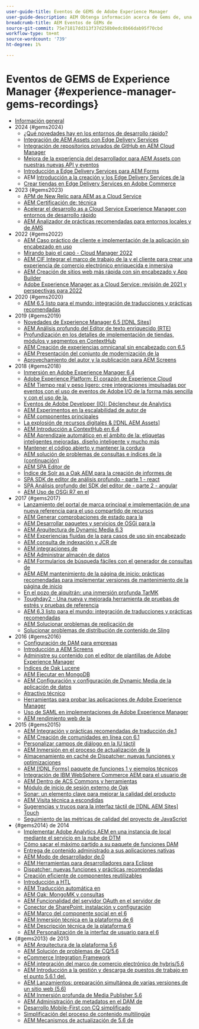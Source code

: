 ```yaml
---
user-guide-title: Eventos de GEMS de Adobe Experience Manager
user-guide-description: AEM Obtenga información acerca de Gems de, una serie de conocimientos técnicos que ofrecen los expertos de Adobe Experience Manager.
breadcrumb-title: AEM Eventos de GEMs de
source-git-commit: 75e71817dd313f37d258b0edc8b66dab95f70cbd
workflow-type: tm+mt
source-wordcount: '739'
ht-degree: 1%

---
```



# Eventos de GEMS de Experience Manager {#experience-manager-gems-recordings}

+ [Información general](overview.md)
+ 2024 {#gems2024}
   + [¿Qué novedades hay en los entornos de desarrollo rápido?](gems2024/rapid-development-environment-news.md)
   + [Integración de AEM Assets con Edge Delivery Services](gems2024/edge-delivery-for-aem-assets.md)
   + [Integración de repositorios privados de GitHub en AEM Cloud Manager](gems2024/private-github-for-aem-cloud-manager.md)
   + [Mejora de la experiencia del desarrollador para AEM Assets con nuestras nuevas API y eventos](gems2024/improving-dev-experience-for-aem-assets-with-new-apis-and-events.md)
   + [Introducción a Edge Delivery Services para AEM Forms](gems2024/edge-delivery-for-aem-forms.md)
   + AEM [Introducción a la creación y los Edge Delivery Services de la](/help/experience-manager-gems/gems2024/aem-authoring-and-edge-delivery.md)
   + [Crear tiendas en Edge Delivery Services en Adobe Commerce](/help/experience-manager-gems/gems2024/storefronts-on-edge-delivery-with-adobe-commerce.md)
+ 2023 {#gems2023}
   + [APM de New Relic para AEM as a Cloud Service](gems2023/newrelic-apm-for-aem-cloud-service.md)
   + [AEM Certificación de: técnica](gems2023/aem-certification-technical.md)
   + [Acelerar el desarrollo as a Cloud Service Experience Manager con entornos de desarrollo rápido](/help/experience-manager-gems/gems2023/rapid-development-environments.md)
   + [AEM Analizador de prácticas recomendadas para entornos locales y de AMS](gems2023/aem-best-practices-analyzer.md)
+ 2022 {#gems2022}
   + [AEM Caso práctico de cliente e implementación de la aplicación sin encabezado en uso](gems2022/customer-use-case-and-implementation-of-aem-headless-in-use.md)
   + [Mirando bajo el capó - Cloud Manager 2022](gems2022/looking-under-the-hood-cloud-manager-2022.md)
   + [AEM CIF Integrar el marco de trabajo de la y el cliente para crear una experiencia de comercio electrónico enriquecida e inmersiva](gems2022/aem-and-cif-framework-integration.md)
   + [AEM Creación de sitios web más rápida con sin encabezado y App Builder](gems2022/build-sites-faster-with-headless-and-appbuilder.md)
   + [Adobe Experience Manager as a Cloud Service: revisión de 2021 y perspectivas para 2022](gems2022/aemcloudservice-2021-review-and-outlook.md)
+ 2020 {#gems2020}
   + [AEM 6.5 listo para el mundo: integración de traducciones y prácticas recomendadas](gems2020/aem65-readyfortheworld-translationintegration-bestpractices.md)
+ 2019 {#gems2019}
   + [Novedades de Experience Manager 6.5 [!DNL Sites]](gems2019/adobe-experience-manager-6-5-sites-whats-new.md)
   + [AEM Análisis profundo del Editor de texto enriquecido (RTE)](gems2019/aem-rich-text-editor-rte-deep-dive1.md)
   + [Profundización en los detalles de implementación de tiendas, módulos y segmentos en ContextHub](gems2019/contexthub-deep-dive.md)
   + [AEM Creación de experiencias omnicanal sin encabezado con 6.5](gems2019/creating-headless-omnichannel-experiences-with-aem-65.md)
   + [AEM Presentación del conjunto de modernización de la](gems2019/introducing-the-aem-modernization-suite.md)
   + [Aprovechamiento del autor y la publicación para AEM Screens](gems2019/leveraging-author-publish-for-aem-screens.md)
+ 2018 {#gems2018}
   + [Inmersión en Adobe Experience Manager 6.4](gems2018/aem-6-4-technical-sneak-peek.md)
   + [Adobe Experience Platform: El corazón de Experience Cloud](gems2018/aem-acp.md)
   + [AEM Tiempo real y peso ligero: cree integraciones impulsadas por eventos con el uso de eventos de Adobe I/O de la forma más sencilla y con el uso de la.](gems2018/aem-adobe-io.md)
   + [Eventos de Adobe Developer (IO): Déclencheur de Analytics](gems2018/aem-analytics-triggers.md)
   + [AEM Experimentos en la escalabilidad de autor de](gems2018/aem-author-scalability1.md)
   + [AEM componentes principales](gems2018/aem-core-components.md)
   + [La explosión de recursos digitales &amp; [!DNL AEM Assets]](gems2018/aem-digital-asset-explosion.md)
   + [AEM Introducción a ContextHub en 6.4](gems2018/aem-intro-to-contexthub.md)
   + [AEM Aprendizaje automático en el ámbito de la: etiquetas inteligentes mejoradas, diseño inteligente y mucho más](gems2018/aem-machine-learning.md)
   + [Mantener el código abierto y mantener la cordura](gems2018/aem-maintaining-open-source.md)
   + [AEM solución de problemas de consultas e índices de la (continuación)](gems2018/aem-query-and-index-troubleshooting2.md)
   + [AEM SPA Editor de](gems2018/aem-spa-editor.md)
   + [Índice de Solr as a Oak AEM para la creación de informes de](gems2018/solr-as-an-oak-index-for-aem.md)
   + [SPA SDK de editor de análisis profundo - parte 1 - react](gems2018/spa-editor-sdk-deep-dive-react.md)
   + [SPA Análisis profundo del SDK del editor de - parte 2 - angular](gems2018/spa-editor-sdk-deep-dive-angular.md)
   + [AEM Uso de OSGi R7 en el](gems2018/using-osgi-r7-in-aem.md)
+ 2017 {#gems2017}
   + [Lanzamiento del portal de marca principal e implementación de una nueva referencia para el uso compartido de recursos](gems2017/aem-brand-portal.md)
   + [AEM Generar comprobaciones de estado para la](gems2017/aem-building-health-checks-for-aem.md)
   + [AEM Desarrollar paquetes y servicios de OSGi para la](gems2017/aem-developing-osgi-bundles-services-for-aem.md)
   + [AEM Arquitectura de Dynamic Media 6.3](gems2017/aem-dynamic-media-architecture.md)
   + [AEM Experiencias fluidas de la para casos de uso sin encabezado](gems2017/aem-headless-usecases.md)
   + [AEM consulta de indexación y JCR de](gems2017/aem-indexing-jcr-query.md)
   + [AEM integraciones de](gems2017/aem-integrations.md)
   + [AEM Administrar almacén de datos](gems2017/aem-managing-aem-datastore.md)
   + [AEM Formularios de búsqueda fáciles con el generador de consultas de](gems2017/aem-search-forms-using-querybuilder.md)
   + [AEM AEM mantenimiento de la página de inicio: prácticas recomendadas para implementar versiones de mantenimiento de la página de inicio](gems2017/aem-sustenance-best-practices-deploying-maintenance-releases.md)
   + [En el pozo de alquitrán: una inmersión profunda TarMK](gems2017/aem-tarmk-deepdive.md)
   + [Toughday2 - Una nueva y mejorada herramienta de pruebas de estrés y pruebas de referencia](gems2017/aem-toughday2-stress-testing-benchmarking-tool.md)
   + [AEM 6.3 listo para el mundo: integración de traducciones y prácticas recomendadas](gems2017/aem-translation-best-practices.md)
   + [AEM Solucionar problemas de replicación de](gems2017/aem-troubleshooting-aem-replication.md)
   + [Solucionar problemas de distribución de contenido de Sling](gems2017/aem-troubleshooting-sling.md)
+ 2016 {#gems2016}
   + [Configuración de DAM para empresas](gems2016/aem-configuring-dam-for-enterprise.md)
   + [Introducción a AEM Screens](gems2016/aem-introduction-to-aem-screens.md)
   + [Administre su contenido con el editor de plantillas de Adobe Experience Manager](gems2016/aem-managing-content-with-template-editor.md)
   + [Índices de Oak Lucene](gems2016/aem-oak-lucene-indexes.md)
   + [AEM Ejecutar en MongoDB](gems2016/aem-running-aem-on-mongodb.md)
   + [AEM Configuración y configuración de Dynamic Media de la aplicación de datos](gems2016/aem-setup-and-configure-aem-dynamic-media.md)
   + [Atractivo técnico](gems2016/aem-technical-sneak-peek.md)
   + [Herramientas para probar las aplicaciones de Adobe Experience Manager](gems2016/aem-testing-tools-for-aem-apps.md)
   + [Uso de SAML en implementaciones de Adobe Experience Manager](gems2016/aem-utilizing-saml-in-aem-deployments.md)
   + [AEM rendimiento web de la](gems2016/aem-web-performance.md)
+ 2015 {#gems2015}
   + [AEM Integración y prácticas recomendadas de traducción de.1](gems2015/aem-6-1-translation-integration-and-best-practices.md)
   + [AEM Creación de comunidades en línea con 6.1](gems2015/aem-creating-online-communities-with-aem-6-1.md)
   + [Personalizar campos de diálogo en la IU táctil](gems2015/aem-customizing-dialog-fields-in-touch-ui.md)
   + [AEM Inmersión en el proceso de actualización de la](gems2015/aem-deep-dive-into-aem-upgrade-process.md)
   + [Almacenamiento en caché de Dispatcher: nuevas funciones y optimizaciones](gems2015/aem-dispatcher-caching-new-features-and-optimizations.md)
   + [AEM [!DNL Forms] paquete de funciones 1 y ejemplos técnicos](gems2015/aem-forms-feature-pack-1-introduction-and-technical-samples.md)
   + [Integración de IBM WebSphere Commerce AEM para el usuario de](gems2015/aem-ibm-websphere-commerce-integration-for-aem.md)
   + [AEM Dentro de ACS Commons y herramientas](gems2015/aem-inside-acs-aem-commons-and-tools.md)
   + [Módulo de inicio de sesión externo de Oak](gems2015/aem-oak-external-login-module-authenticating-with-ldap-and-beyond.md)
   + [Sonar: un elemento clave para mejorar la calidad del producto](gems2015/aem-sonar-a-key-element-to-improve-product-quality.md)
   + [AEM Visita técnica a escondidas](gems2015/aem-tech-sneak-peek.md)
   + [Sugerencias y trucos para la interfaz táctil de  [!DNL AEM Sites] Touch](gems2015/aem-tips-and-tricks-for-aem-sites-touch-ui.md)
   + [Seguimiento de las métricas de calidad del proyecto de JavaScript](gems2015/aem-track-quality-metrics-of-your-javascript-project.md)
+ {#gems2014} de 2014
   + [Implementar Adobe Analytics AEM en una instancia de local mediante el servicio en la nube de DTM](gems2014/aem-adobe-analytics-dynamic-tag-management.md)
   + [Cómo sacar el máximo partido a su paquete de funciones DAM](gems2014/aem-dam-feature-pack.md)
   + [Entrega de contenido administrado a sus aplicaciones nativas](gems2014/aem-delivering-managed-content-to-your-native-apps.md)
   + [AEM Modo de desarrollador de.0](gems2014/aem-developer-mode.md)
   + [AEM Herramientas para desarrolladores para Eclipse](gems2014/aem-developer-tools-for-eclipse.md)
   + [Dispatcher: nuevas funciones y prácticas recomendadas](gems2014/aem-dispatcher.md)
   + [Creación eficiente de componentes reutilizables](gems2014/aem-efficiently-build-reusable-components.md)
   + [Introducción a HTL](gems2014/aem-introduction-to-htl.md)
   + [AEM Traducción automática en](gems2014/aem-machine-translation-in-aem.md)
   + [AEM Oak: MongoMK y consultas](gems2014/aem-oak-mongomk-and-queries.md)
   + [AEM Funcionalidad del servidor OAuth en el servidor de](gems2014/aem-oauth-server-functionality-in-aem.md)
   + [Conector de SharePoint: instalación y configuración](gems2014/aem-sharepoint-connector-setup-and-configuration.md)
   + [AEM Marco del componente social en el 6](gems2014/aem-social-component-framework-in-aem-6.md)
   + [AEM Inmersión técnica en la plataforma de 6](gems2014/aem-technical-deep-dive-into-the-aem-6-platform.md)
   + [AEM Descripción técnica de la plataforma 6](gems2014/aem-technical-overview-of-the-aem-6-platform.md)
   + [AEM Personalización de la interfaz de usuario para el 6](gems2014/aem-user-interface-customization-for-aem6.md)
+ {#gems2013} de 2013
   + [AEM Arquitectura de la plataforma 5.6](gems2013/aem-architecture-of-the-aem-5-6-platform.md)
   + [AEM Solución de problemas de CQ/5.6](gems2013/aem-cq-aem-5-6-troubleshooting.md)
   + [eCommerce Integration Framework](gems2013/aem-ecommerce-integration-framework.md)
   + [AEM integración del marco de comercio electrónico de hybris/5.6](gems2013/aem-hybris-ecommerce-framework-integration.md)
   + [AEM Introducción a la gestión y descarga de puestos de trabajo en el punto 5.6.1 del.](gems2013/aem-job-handling-and-offloading.md)
   + [AEM Lanzamientos: preparación simultánea de varias versiones de un sitio web (5.6)](gems2013/aem-launches.md)
   + [AEM Inmersión profunda de Media Publisher 5.6](gems2013/aem-media-publisher-deep-dive.md)
   + [AEM Administración de metadatos en el DAM de](gems2013/aem-metadata-management-in-aem-dam.md)
   + [Desarrollo Mobile-First con CQ simplificado](gems2013/aem-mobile-first-development-with-cq-made-easy.md)
   + [Simplificación del proceso de contenido multilingüe](gems2013/aem-streamlining-multilingual-content-process.md)
   + [AEM Mecanismos de actualización de 5.6 de](gems2013/aem-upgrade-mechanisms.md)

<!--
+ [Archive] {#archive}
    + [AEM 6 Oak: MongoMK and Queries](archive/aem-oak-mongomk-and-queries.md)
    + [Search forms made easy with the AEM querybuilder](archive/aem-search-forms-using-querybuilder.md)
    + [Deep Dive on implementation details of stores, modules and segments in ContextHub](archive/contexthub-deep-dive.md)
    + [AEM Web Performance](archive/aem-web-performance.md)
    + [AEM Query and Index Troubleshooting](archive/aem-query-and-index-troubleshooting.md)
    + [User Interface Customization for AEM 6](archive/aem-user-interface-customization-for-aem6.md)
    + [Technical Sneak Peek](archive/aem-technical-sneak-peek.md)
    + [Customizing Dialog Fields in Touch UI](archive/aem-customizing-dialog-fields-in-touch-ui.md)
    + [Building Health Checks for AEM](archive/aem-building-health-checks-for-aem.md)
    + [Running AEM on MongoDB](archive/aem-running-aem-on-mongodb.md)
    + [AEM 5.6 Media Publisher Deep Dive ](archive/aem-media-publisher-deep-dive.md)
    + [AEM Fluid Experiences for headless usecases](archive/aem-headless-usecases.md)
    + [The Digital Asset Explosion & AEM Assets](archive/aem-digital-asset-explosion.md)
    + [Introduction of Job Handling and Offloading in AEM 5.6.1. ](archive/aem-job-handling-and-offloading.md)
    + [Technical Overview of the AEM 6 Platform](archive/aem-technical-overview-of-the-aem-6-platform.md)
    + [Launches: concurrent preparation of multiple versions of a website (AEM 5.6) ](archive/aem-launches.md)
    + [Efficiently Build Reusable Components](archive/aem-efficiently-build-reusable-components.md)
    + [AEM Integrations - a solid foundation goes a long way](archive/aem-integrations.md)
    + [Dispatcher - New features and best practices](archive/aem-dispatcher.md)
    + [Adobe Experience Manager 6.5 Sites - What's New](archive/adobe-experience-manager-6-5-sites-whats-new.md)
    + [Oak's External Login Module - Authenticating with LDAP and Beyond](archive/aem-oak-external-login-module-authenticating-with-ldap-and-beyond.md)
    + [Troubleshooting AEM Replication](archive/aem-troubleshooting-aem-replication.md)
    + [Metadata Management in AEM DAM](archive/aem-metadata-management-in-aem-dam.md)
    + [AEM 6.5 Ready for the World - Translation Integration & Best Practices](archive/aem65-readyfortheworld-translationintegration-bestpractices.md)
    + [hybris/AEM 5.6 eCommerce framework integration](archive/aem-hybris-ecommerce-framework-integration.md)
    + [How to deploy Adobe Analytics on a local AEM instance by using the Dynamic Tag Management cloud service](archive/aem-adobe-analytics-dynamic-tag-management.md)
    + [eCommerce Integration Framework ](archive/aem-ecommerce-integration-framework.md)
    + [Real-time and lightweight: build event-driven integrations with AEM using Adobe I/O Events](archive/aem-adobe-io.md)
    + [AEM Tech Sneak Peek](archive/aem-tech-sneak-peek.md)
    + [AEM Rich Text Editor (RTE) Deep Dive](archive/aem-rich-text-editor-rte-deep-dive1.md)
    + [Deep dive into AEM upgrade process](archive/aem-deep-dive-into-aem-upgrade-process.md)
    + [AEM SPA Editor](archive/aem-spa-editor.md)
    + [MSM and Translation: Best Practices ](archive/aem-msm-and-translation-best-practices.md)
    + [AEM Indexing and JCR Query](archive/aem-indexing-jcr-query.md)
    + [IBM WebSphere Commerce Integration for AEM](archive/aem-ibm-websphere-commerce-integration-for-aem.md)
    + [Setup and Configure AEM Dynamic Media](archive/aem-setup-and-configure-aem-dynamic-media.md)
    + [Leveraging author-publish for AEM Screens](archive/leveraging-author-publish-for-aem-screens.md)
    + [Experiments in AEM Author Scalability](archive/aem-author-scalability1.md)
    + [Introduction to AEM Screens](archive/aem-introduction-to-aem-screens.md)
    + [Creating Headless Omnichannel Experiences with AEM 6.5](archive/creating-headless-omnichannel-experiences-with-aem-65.md)
    + [Developing OSGi Bundles and Services for AEM](archive/aem-developing-osgi-bundles-services-for-aem.md)
    + [Technical Deep Dive into the AEM 6 Platform](archive/aem-technical-deep-dive-into-the-aem-6-platform.md)
    + [Adobe Experience Platform - The Heart of Experience Cloud](archive/aem-acp.md)
    + [Social Component Framework in AEM 6](archive/aem-social-component-framework-in-aem-6.md)
    + [Mobile-First Development with CQ Made Easy](archive/aem-mobile-first-development-with-cq-made-easy.md)
    + [AEM Core Components](archive/aem-core-components.md)
    + [AEM SPA Editor](archive/jcr-aem-spa-editor.md)
    + [Major Brand Portal Release and new reference implementation for Asset Share](archive/aem-brand-portal.md)
    + [Utilizing SAML in Adobe Experience Manager deployments](archive/aem-utilizing-saml-in-aem-deployments.md)
    + [AEM 6.0 Developer Mode](archive/aem-developer-mode.md)
    + [AEM [!DNL Forms] Feature Pack 1 introduction and technical samples](archive/aem-forms-feature-pack-1-introduction-and-technical-samples.md)
    + [CQ/AEM 5.6 Troubleshooting](archive/aem-cq-aem-5-6-troubleshooting.md)
    + [AEM Dynamic Media 6.3 Architecture](archive/aem-dynamic-media-architecture.md)
    + [Inside ACS AEM Commons & Tools](archive/aem-inside-acs-aem-commons-and-tools.md)
    + [Creating online Communities with AEM 6.1](archive/aem-creating-online-communities-with-aem-6-1.md)
    + [OAuth Server functionality in AEM - Embrace Federation and unleash your REST APIs!](archive/aem-oauth-server-functionality-in-aem.md)
    + [Into the tar pit: a TarMK deep dive](archive/aem-tarmk-deepdive.md)
    + [Oak Lucene Indexes](archive/aem-oak-lucene-indexes.md)
    + [AEM Developer Tools for Eclipse](archive/aem-developer-tools-for-eclipse.md)
    + [Solr as an Oak index for AEM](archive/solr-as-an-oak-index-for-aem1.md)
    + [Toughday2 - A new and improved stress testing and benchmarking tool](archive/aem-toughday2-stress-testing-benchmarking-tool.md)
    + [Introduction to ContextHub in AEM 6.4](archive/aem-intro-to-contexthub.md)
    + [Configuring the DAM for Enterprise](archive/aem-configuring-dam-for-enterprise.md)
    + [Managing AEM DataStore](archive/aem-managing-aem-datastore.md)
    + [AEM Sustenance - Best Practices for deploying AEM Maintenance Releases](archive/aem-sustenance-best-practices-deploying-maintenance-releases.md)
    + [Maintaining Open Source While Maintaining Your Sanity](archive/aem-maintaining-open-source.md)
    + [SPA Editor SDK Deep Dive - Part 1 - React ](archive/spa-editor-sdk-deep-dive-react.md)
    + [Tools to use for testing Adobe Experience Manager applications](archive/aem-testing-tools-for-aem-apps.md)
    + [Machine Learning in AEM: Enhanced Smart Tags, Smart Layout and more](archive/aem-machine-learning.md)
    + [Tips and tricks for AEM Sites Touch UI](archive/aem-tips-and-tricks-for-aem-sites-touch-ui.md)
    + [Dispatcher Caching - New Features and Optimizations](archive/aem-dispatcher-caching-new-features-and-optimizations.md)
    + [How to get the most out of your DAM Feature Pack](archive/aem-dam-feature-pack.md)
    + [Troubleshooting Sling Content Distribution](archive/aem-troubleshooting-sling.md)
    + [Introduction to HTL](archive/aem-introduction-to-htl.md)
    + [Delivering Managed Content to your Native Apps](archive/aem-delivering-managed-content-to-your-native-apps.md)
    + [SharePoint Connector - Setup and Configuration](archive/aem-sharepoint-connector-setup-and-configuration.md)
    + [AEM 6.1 Translation Integration & Best Practices](archive/aem-6-1-translation-integration-and-best-practices.md)
    + [Managing your content with the template editor of Adobe Experience Manager](archive/aem-managing-content-with-template-editor.md)
    + [SPA Editor SDK Deep Dive - Part 2 - Angular](archive/spa-editor-sdk-deep-dive-angular.md)
    + [Sonar - A key element to improve product quality](archive/aem-sonar-a-key-element-to-improve-product-quality.md)
    + [AEM 6.3 Ready for the World - Translation Integration & Best Practices](archive/aem-translation-best-practices.md)
    + [AEM 5.6 upgrade mechanisms ](archive/aem-upgrade-mechanisms.md)
    + [Track quality metrics of your Javascript project](archive/aem-track-quality-metrics-of-your-javascript-project.md)
    + [Streamlining multilingual content process](archive/aem-streamlining-multilingual-content-process.md)
    + [Deep Dive into Adobe Experience Manager 6.4](archive/aem-6-4-technical-sneak-peek.md)
    + [Machine Translation in AEM](archive/aem-machine-translation-in-aem.md)
    + [Using OSGi R7 in AEM](archive/using-osgi-r7-in-aem.md)
    + [Architecture of the AEM 5.6 Platform](archive/aem-architecture-of-the-aem-5-6-platform.md)
    + [Adobe I/O Events - Analytics Triggers](archive/aem-analytics-triggers.md)
    + [Introducing the AEM Modernization Suite](archive/introducing-the-aem-modernization-suite.md)
    + [AEM Query and Index Troubleshooting](archive/aem-query-and-index-troubleshooting2.md)
-->
